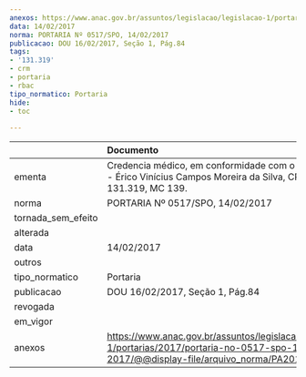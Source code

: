 ```yaml
---
anexos: https://www.anac.gov.br/assuntos/legislacao/legislacao-1/portarias/2017/portaria-no-0517-spo-14-02-2017/@@display-file/arquivo_norma/PA2017-0517.pdf
data: 14/02/2017
norma: PORTARIA Nº 0517/SPO, 14/02/2017
publicacao: DOU 16/02/2017, Seção 1, Pág.84
tags:
- '131.319'
- crm
- portaria
- rbac
tipo_normatico: Portaria
hide: 
- toc 
 
---
```


|                    | Documento                                                                                                                                            |
|:-------------------|:-----------------------------------------------------------------------------------------------------------------------------------------------------|
| ementa             | Credencia médico, em conformidade com o RBAC nº 67 - Érico Vinícius Campos Moreira da Silva, CRM -SP 131.319, MC 139.                                |
| norma              | PORTARIA Nº 0517/SPO, 14/02/2017                                                                                                                     |
| tornada_sem_efeito |                                                                                                                                                      |
| alterada           |                                                                                                                                                      |
| data               | 14/02/2017                                                                                                                                           |
| outros             |                                                                                                                                                      |
| tipo_normatico     | Portaria                                                                                                                                             |
| publicacao         | DOU 16/02/2017, Seção 1, Pág.84                                                                                                                      |
| revogada           |                                                                                                                                                      |
| em_vigor           |                                                                                                                                                      |
| anexos             | https://www.anac.gov.br/assuntos/legislacao/legislacao-1/portarias/2017/portaria-no-0517-spo-14-02-2017/@@display-file/arquivo_norma/PA2017-0517.pdf |
